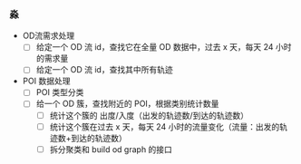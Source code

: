 ### 淼
- OD流需求处理
  - [ ] 给定一个 OD 流 id，查找它在全量 OD 数据中，过去 x 天，每天 24 小时的需求量 
  - [ ] 给定一个 OD 流 id，查找其中所有轨迹
- POI 数据处理
  - [ ] POI 类型分类
  - [ ] 给一个 OD 簇，查找附近的 POI，根据类别统计数量
    - [ ] 统计这个簇的 出度/入度（出发的轨迹数/到达的轨迹数）
    - [ ] 统计这个簇在过去 x 天，每天 24 小时的流量变化（流量：出发的轨迹数+到达的轨迹数）
    - [ ] 拆分聚类和 build od graph 的接口